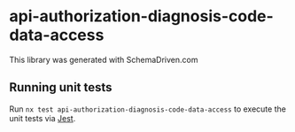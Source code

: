 
# api-authorization-diagnosis-code-data-access

This library was generated with SchemaDriven.com

## Running unit tests

Run `nx test api-authorization-diagnosis-code-data-access` to execute the unit tests via [Jest](https://jestjs.io).

